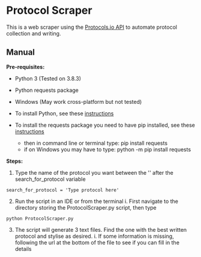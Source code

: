 Protocol Scraper  
=======================

This is a web scraper using the [Protocols.io API](https://apidoc.protocols.io/) to automate protocol collection and writing.  
 
 Manual
 -------

 **Pre-requisites:** 
 * Python 3 (Tested on 3.8.3)
 * Python requests package 
 * Windows (May work cross-platform but not tested)


* To install Python, see these [instructions](https://realpython.com/installing-python/)
* To install the requests package you need to have pip installed, see these [instructions](https://pip.pypa.io/en/stable/installing/)
	* then in command line or terminal type: pip install requests
	* if on Windows you may have to type: python -m pip install requests 

**Steps:**
1. Type the name of the protocol you want between the '' after the search_for_protocol variable 
``` 
search_for_protocol = 'Type protocol here'
```
2. Run the script in an IDE or from the terminal 
 i. First navigate to the directory storing the ProtocolScraper.py script, then type 
``` 
python ProtocolScraper.py 
``` 
3. The script will generate 3 text files. Find the one with the best written protocol and stylise as desired. 
	i. If some information is missing, following the url at the bottom of the file to see if you can fill in the details